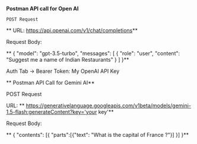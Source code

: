 **Postman API call for Open AI**

    POST Request

   ** URL: https://api.openai.com/v1/chat/completions**

   Request Body:

  ** {
    "model": "gpt-3.5-turbo",
    "messages": [
      {
      "role": "user",
      "content": "Suggest me a name of Indian Restaurants"
      }
    ]
  }**

  Auth Tab -> Bearer Token: My OpenAI API Key


  
  
**  Postman API Call for Gemini AI**


  POST Request

  URL:
**
  https://generativelanguage.googleapis.com/v1beta/models/gemini-1.5-flash:generateContent?key='your key'**

  Request Body:

**  {
  "contents": [{
    "parts":[{"text": "What is the capital of France ?"}]
    }]
}**

